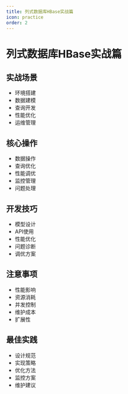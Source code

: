 ```yaml
---
title: 列式数据库HBase实战篇
icon: practice
order: 2
---
```


# 列式数据库HBase实战篇

## 实战场景
- 环境搭建
- 数据建模
- 查询开发
- 性能优化
- 运维管理

## 核心操作
- 数据操作
- 查询优化
- 性能调优
- 监控管理
- 问题处理

## 开发技巧
- 模型设计
- API使用
- 性能优化
- 问题诊断
- 调优方案

## 注意事项
- 性能影响
- 资源消耗
- 并发控制
- 维护成本
- 扩展性

## 最佳实践
- 设计规范
- 实现策略
- 优化方法
- 监控方案
- 维护建议
